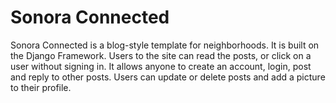 # Sonora Connected
Sonora Connected is a blog-style template for neighborhoods. It is built on the Django Framework. Users to the site can read the posts, or click on a user without signing in. It allows anyone to create an account, login, post and reply to other posts.  Users can update or delete posts and add a picture to their profile.
